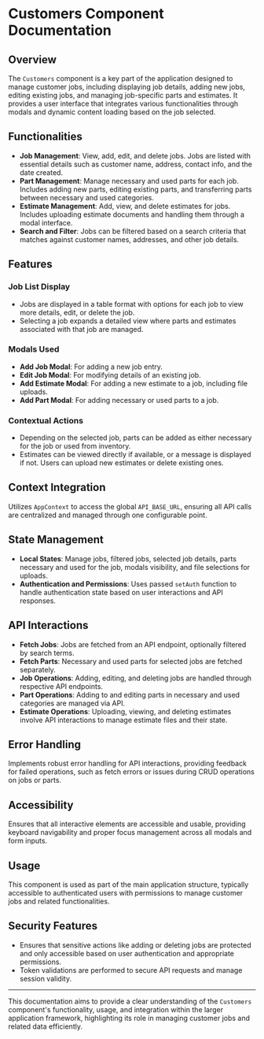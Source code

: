 # Customers Component Documentation

## Overview

The `Customers` component is a key part of the application designed to manage customer jobs, including displaying job details, adding new jobs, editing existing jobs, and managing job-specific parts and estimates. It provides a user interface that integrates various functionalities through modals and dynamic content loading based on the job selected.

## Functionalities

- **Job Management**: View, add, edit, and delete jobs. Jobs are listed with essential details such as customer name, address, contact info, and the date created.
- **Part Management**: Manage necessary and used parts for each job. Includes adding new parts, editing existing parts, and transferring parts between necessary and used categories.
- **Estimate Management**: Add, view, and delete estimates for jobs. Includes uploading estimate documents and handling them through a modal interface.
- **Search and Filter**: Jobs can be filtered based on a search criteria that matches against customer names, addresses, and other job details.

## Features

### Job List Display

- Jobs are displayed in a table format with options for each job to view more details, edit, or delete the job.
- Selecting a job expands a detailed view where parts and estimates associated with that job are managed.

### Modals Used

- **Add Job Modal**: For adding a new job entry.
- **Edit Job Modal**: For modifying details of an existing job.
- **Add Estimate Modal**: For adding a new estimate to a job, including file uploads.
- **Add Part Modal**: For adding necessary or used parts to a job.

### Contextual Actions

- Depending on the selected job, parts can be added as either necessary for the job or used from inventory.
- Estimates can be viewed directly if available, or a message is displayed if not. Users can upload new estimates or delete existing ones.

## Context Integration

Utilizes `AppContext` to access the global `API_BASE_URL`, ensuring all API calls are centralized and managed through one configurable point.

## State Management

- **Local States**: Manage jobs, filtered jobs, selected job details, parts necessary and used for the job, modals visibility, and file selections for uploads.
- **Authentication and Permissions**: Uses passed `setAuth` function to handle authentication state based on user interactions and API responses.

## API Interactions

- **Fetch Jobs**: Jobs are fetched from an API endpoint, optionally filtered by search terms.
- **Fetch Parts**: Necessary and used parts for selected jobs are fetched separately.
- **Job Operations**: Adding, editing, and deleting jobs are handled through respective API endpoints.
- **Part Operations**: Adding to and editing parts in necessary and used categories are managed via API.
- **Estimate Operations**: Uploading, viewing, and deleting estimates involve API interactions to manage estimate files and their state.

## Error Handling

Implements robust error handling for API interactions, providing feedback for failed operations, such as fetch errors or issues during CRUD operations on jobs or parts.

## Accessibility

Ensures that all interactive elements are accessible and usable, providing keyboard navigability and proper focus management across all modals and form inputs.

## Usage

This component is used as part of the main application structure, typically accessible to authenticated users with permissions to manage customer jobs and related functionalities.

## Security Features

- Ensures that sensitive actions like adding or deleting jobs are protected and only accessible based on user authentication and appropriate permissions.
- Token validations are performed to secure API requests and manage session validity.

---

This documentation aims to provide a clear understanding of the `Customers` component's functionality, usage, and integration within the larger application framework, highlighting its role in managing customer jobs and related data efficiently.
